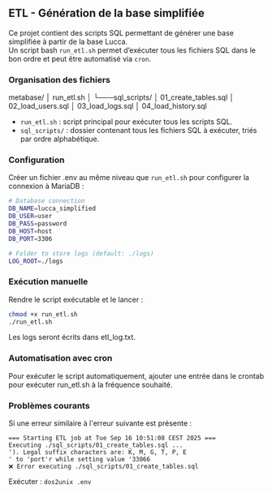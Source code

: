 ## ETL - Génération de la base simplifiée

Ce projet contient des scripts SQL permettant de générer une base simplifiée à partir de la base Lucca.  
Un script bash `run_etl.sh` permet d’exécuter tous les fichiers SQL dans le bon ordre et peut être automatisé via `cron`.

### Organisation des fichiers

metabase/
│ run_etl.sh
│
└───sql_scripts/
│ 01_create_tables.sql
│ 02_load_users.sql
│ 03_load_logs.sql
│ 04_load_history.sql

- `run_etl.sh` : script principal pour exécuter tous les scripts SQL.
- `sql_scripts/` : dossier contenant tous les fichiers SQL à exécuter, triés par ordre alphabétique.

### Configuration

Créer un fichier .env au même niveau que `run_etl.sh` pour configurer la connexion à MariaDB :

```bash
# Database connection
DB_NAME=lucca_simplified
DB_USER=user
DB_PASS=password
DB_HOST=host
DB_PORT=3306

# Folder to store logs (default: ./logs)
LOG_ROOT=./logs
```

### Exécution manuelle

Rendre le script exécutable et le lancer :

```bash
chmod +x run_etl.sh
./run_etl.sh
```

Les logs seront écrits dans etl_log.txt.

###  Automatisation avec cron

Pour exécuter le script automatiquement, ajouter une entrée dans le crontab pour exécuter run_etl.sh à la fréquence souhaité.

###  Problèmes courants

Si une erreur similaire à l'erreur suivante est présente : 
```
=== Starting ETL job at Tue Sep 16 10:51:08 CEST 2025 ===
Executing ./sql_scripts/01_create_tables.sql ...
'). Legal suffix characters are: K, M, G, T, P, E
' to 'port'r while setting value '33066
❌ Error executing ./sql_scripts/01_create_tables.sql
```

Exécuter : `dos2unix .env`
